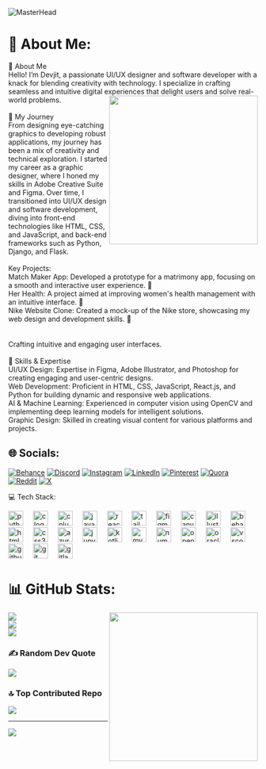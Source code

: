 ![MasterHead](https://blogs.swarthmore.edu/its/wp-content/uploads/2022/12/github-universe-1920x768.png)

# 💫 About Me:

👋 About Me<br>Hello! I’m Devjit, a passionate UI/UX designer and software developer with a knack for blending creativity with technology. I specialize in crafting seamless and intuitive digital experiences that delight users and solve <img align="right" height="300" src="https://github.com/user-attachments/assets/82b5d03f-826e-4aa3-8faa-174055c25ac2"/>real-world problems.<br><br>🚀 My Journey<br>From designing eye-catching graphics to developing robust applications, my journey has been a mix of creativity and technical exploration. I started my career as a graphic designer, where I honed my skills in Adobe Creative Suite and Figma. Over time, I transitioned into UI/UX design and software development, diving into front-end technologies like HTML, CSS, and JavaScript, and back-end frameworks such as Python, Django, and Flask.<br><br>Key Projects:<br>Match Maker App: Developed a prototype for a matrimony app, focusing on a smooth and interactive user experience. 💍<br>Her Health: A project aimed at improving women's health management with an intuitive interface. 🌸<br>Nike Website Clone: Created a mock-up of the Nike store, showcasing my web design and development skills. 👟<br><br><br>Crafting intuitive and engaging user interfaces.<br><br>🔧 Skills & Expertise<br>UI/UX Design: Expertise in Figma, Adobe Illustrator, and Photoshop for creating engaging and user-centric designs.<br>Web Development: Proficient in HTML, CSS, JavaScript, React.js, and Python for building dynamic and responsive web applications.<br>AI & Machine Learning: Experienced in computer vision using OpenCV and implementing deep learning models for intelligent solutions.<br>Graphic Design: Skilled in creating visual content for various platforms and projects.



## 🌐 Socials:
[![Behance](https://img.shields.io/badge/Behance-1769ff?logo=behance&logoColor=white)](https://behance.net/https://www.behance.net/gullyboy4) [![Discord](https://img.shields.io/badge/Discord-%237289DA.svg?logo=discord&logoColor=white)](https://discord.gg/https://discord.com/invite/Q8KF3zbB) [![Instagram](https://img.shields.io/badge/Instagram-%23E4405F.svg?logo=Instagram&logoColor=white)](https://instagram.com/https://www.instagram.com/itzzz.devjit/) [![LinkedIn](https://img.shields.io/badge/LinkedIn-%230077B5.svg?logo=linkedin&logoColor=white)](https://linkedin.com/in/https://www.linkedin.com/in/devjitsikdar-3880451b7/) [![Pinterest](https://img.shields.io/badge/Pinterest-%23E60023.svg?logo=Pinterest&logoColor=white)](https://pinterest.com/https://in.pinterest.com/DevjitSikdar69/) [![Quora](https://img.shields.io/badge/Quora-%23B92B27.svg?logo=Quora&logoColor=white)](https://quora.com/profile/https://www.quora.com/profile/Gully-Boy-26) [![Reddit](https://img.shields.io/badge/Reddit-%23FF4500.svg?logo=Reddit&logoColor=white)](https://reddit.com/user/https://www.reddit.com/user/HabibiLovesDoge/) [![X](https://img.shields.io/badge/X-black.svg?logo=X&logoColor=white)](https://x.com/https://x.com/DevjitSikdar69) 

 💻 Tech Stack:
<div align="left">
  <img src="https://cdn.jsdelivr.net/gh/devicons/devicon/icons/python/python-original.svg" height="30" alt="python logo"  />
  <img width="12" />
  <img src="https://cdn.jsdelivr.net/gh/devicons/devicon/icons/c/c-original.svg" height="30" alt="c logo"  />
  <img width="12" />
  <img src="https://cdn.jsdelivr.net/gh/devicons/devicon/icons/cplusplus/cplusplus-original.svg" height="30" alt="cplusplus logo"  />
  <img width="12" />
  <img src="https://cdn.jsdelivr.net/gh/devicons/devicon/icons/javascript/javascript-original.svg" height="30" alt="javascript logo"  />
  <img width="12" />
  <img src="https://cdn.jsdelivr.net/gh/devicons/devicon/icons/react/react-original.svg" height="30" alt="react logo"  />
  <img width="12" />
  <img src="https://cdn.jsdelivr.net/gh/devicons/devicon/icons/tailwindcss/tailwindcss-original-wordmark.svg" height="30" alt="tailwindcss logo"  />
  <img width="12" />
  <img src="https://cdn.jsdelivr.net/gh/devicons/devicon/icons/figma/figma-original.svg" height="30" alt="figma logo"  />
  <img width="12" />
  <img src="https://cdn.jsdelivr.net/gh/devicons/devicon/icons/canva/canva-original.svg" height="30" alt="canva logo"  />
  <img width="12" />
  <img src="https://cdn.jsdelivr.net/gh/devicons/devicon/icons/illustrator/illustrator-plain.svg" height="30" alt="illustrator logo"  />
  <img width="12" />
  <img src="https://cdn.jsdelivr.net/gh/devicons/devicon/icons/behance/behance-original.svg" height="30" alt="behance logo"  />
  <img width="12" />
  <img src="https://cdn.jsdelivr.net/gh/devicons/devicon/icons/html5/html5-original.svg" height="30" alt="html5 logo"  />
  <img width="12" />
  <img src="https://cdn.jsdelivr.net/gh/devicons/devicon/icons/css3/css3-original.svg" height="30" alt="css3 logo"  />
  <img width="12" />
  <img src="https://cdn.jsdelivr.net/gh/devicons/devicon/icons/azure/azure-original.svg" height="30" alt="azure logo"  />
  <img width="12" />
  <img src="https://cdn.jsdelivr.net/gh/devicons/devicon/icons/jupyter/jupyter-original.svg" height="30" alt="jupyter logo"  />
  <img width="12" />
  <img src="https://cdn.jsdelivr.net/gh/devicons/devicon/icons/kotlin/kotlin-original.svg" height="30" alt="kotlin logo"  />
  <img width="12" />
  <img src="https://cdn.jsdelivr.net/gh/devicons/devicon/icons/mysql/mysql-original.svg" height="30" alt="mysql logo"  />
  <img width="12" />
  <img src="https://cdn.jsdelivr.net/gh/devicons/devicon/icons/numpy/numpy-original.svg" height="30" alt="numpy logo"  />
  <img width="12" />
  <img src="https://cdn.jsdelivr.net/gh/devicons/devicon/icons/opencv/opencv-original.svg" height="30" alt="opencv logo"  />
  <img width="12" />
  <img src="https://cdn.jsdelivr.net/gh/devicons/devicon/icons/oracle/oracle-original.svg" height="30" alt="oracle logo"  />
  <img width="12" />
  <img src="https://cdn.jsdelivr.net/gh/devicons/devicon/icons/vscode/vscode-original.svg" height="30" alt="vscode logo"  />
  <img width="12" />
  <img src="https://skillicons.dev/icons?i=github" height="30" alt="github logo"  />
  <img width="12" />
  <img src="https://cdn.jsdelivr.net/gh/devicons/devicon/icons/git/git-original.svg" height="30" alt="git logo"  />
  <img width="12" />
  <img src="https://cdn.jsdelivr.net/gh/devicons/devicon/icons/gitlab/gitlab-original.svg" height="30" alt="gitlab logo"  />
</div>


# 📊 GitHub Stats:
<img align="right" height="300" src="https://github.com/user-attachments/assets/ccf71bf2-629f-4509-a591-20d211fed2f7" />

![](https://github-readme-stats.vercel.app/api?username=DevjitSikdar&theme=radical&hide_border=false&include_all_commits=true&count_private=true)<br/>
![](https://github-readme-streak-stats.herokuapp.com/?user=DevjitSikdar&theme=radical&hide_border=false)<br/> 
![](https://github-readme-stats.vercel.app/api/top-langs/?username=DevjitSikdar&theme=radical&hide_border=false&include_all_commits=true&count_private=true&layout=compact)

### ✍️ Random Dev Quote
![](https://quotes-github-readme.vercel.app/api?type=horizontal&theme=radical)


### 🔝 Top Contributed Repo
![](https://github-contributor-stats.vercel.app/api?username=DevjitSikdar&limit=5&theme=great-gatsby&combine_all_yearly_contributions=true)

---
[![](https://visitcount.itsvg.in/api?id=DevjitSikdar&icon=0&color=0)](https://visitcount.itsvg.in)

<!-- Proudly created with GPRM ( https://gprm.itsvg.in ) -->
